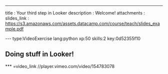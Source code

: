 ---
title       : Your third step in Looker
description : Welcome!
attachments :
  slides_link : https://s3.amazonaws.com/assets.datacamp.com/course/teach/slides_example.pdf
  
  
--- type:VideoExercise lang:python xp:50 skills:2 key:0d52355f10
## Doing stuff in Looker!


*** =video_link
//player.vimeo.com/video/154783078